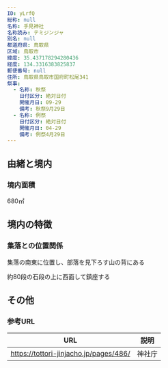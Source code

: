 ```yaml
---
ID: yLrfQ
総称: null
名称: 手見神社
名称読み: テミジンジャ
別名: null
都道府県: 鳥取県
区域: 鳥取市
緯度: 35.437178294280436
経度: 134.3316383825837
郵便番号: null
住所: 鳥取県鳥取市国府町松尾341
祭事:
  - 名称: 秋祭
    日付区分: 絶対日付
    開催月日: 09-29
    備考: 秋祭9月29日
  - 名称: 例祭
    日付区分: 絶対日付
    開催月日: 04-29
    備考: 例祭4月29日
---
```


## 由緒と境内

### 境内面積

680㎡

## 境内の特徴

### 集落との位置関係

集落の南東に位置し、部落を見下ろす山の背にある

約80段の石段の上に西面して鎮座する

## その他

### 参考URL

| URL                                    | 説明   |
| -------------------------------------- | ------ |
| https://tottori-jinjacho.jp/pages/486/ | 神社庁 |
